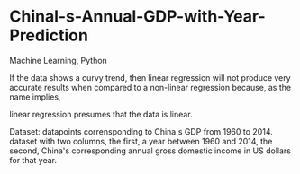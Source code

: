 # Chinal-s-Annual-GDP-with-Year-Prediction
Machine Learning, Python

If the data shows a curvy trend, then linear regression will not produce very accurate results when compared to a non-linear regression because, as the name implies, 

linear regression presumes that the data is linear. 

Dataset: datapoints corrensponding to China's GDP from 1960 to 2014.
dataset with two columns, the first, a year between 1960 and 2014, the second, China's corresponding annual gross domestic income in US dollars for that year. 
